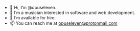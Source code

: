- 👋 Hi, I’m @opuseleven.
- 👀 I’m a musician interested in software and web development.
- 🌱 I’m available for hire.
- 📫 You can reach me at opuseleven@protonmail.com
